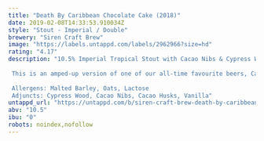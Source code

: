 ```yaml
---
title: "Death By Caribbean Chocolate Cake (2018)"
date: 2019-02-08T14:33:53.910034Z
style: "Stout - Imperial / Double"
brewery: "Siren Craft Brew"
image: "https://labels.untappd.com/labels/2962966?size=hd"
rating: "4.17"
description: "10.5% Imperial Tropical Stout with Cacao Nibs & Cypress Wood  This is an amped-up version of one of our all-time favourite beers, Caribbean Chocolate Cake brewed in collaboration with Cigar City Brewing. Even more hand-roasted cacao nibs, even more lactose, even more bottled indulgence. This is the big one.   Allergens: Malted Barley, Oats, Lactose Adjuncts: Cypress Wood, Cacao Nibs, Cacao Husks, Vanilla"
untappd_url: "https://untappd.com/b/siren-craft-brew-death-by-caribbean-chocolate-cake-2018/2962966"
abv: "10.5"
ibu: "0"
robots: noindex,nofollow
---
```


